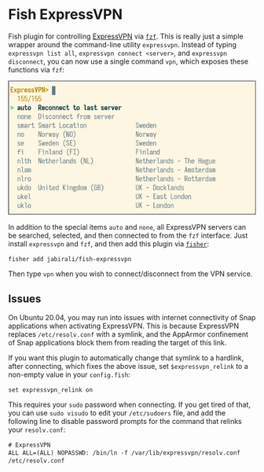 # Fish ExpressVPN

Fish plugin for controlling [ExpressVPN][1] via [`fzf`][2]. This is really just
a simple wrapper around the command-line utility `expressvpn`. Instead of typing 
`expressvpn list all`, `expressvpn connect <server>`, and `expressvpn disconnect`,
you can now use a single command `vpn`, which exposes these functions via `fzf`:

![screenshot](screenshot.png)

In addition to the special items `auto` and `none`, all ExpressVPN servers 
can be searched, selected, and then connected to from the `fzf` interface.
Just install `expressvpn` and `fzf`, and then add this plugin via [`fisher`][3]:

    fisher add jabirali/fish-expressvpn

Then type `vpn` when you wish to connect/disconnect from the VPN service.

## Issues

On Ubuntu 20.04, you may run into issues with internet connectivity of
Snap applications when activating ExpressVPN. This is because ExpressVPN
replaces `/etc/resolv.conf` with a symlink, and the AppArmor confinement
of Snap applications block them from reading the target of this link. 

If you want this plugin to automatically change that symlink to a 
hardlink, after connecting, which fixes the above issue, set
`$expressvpn_relink` to a non-empty value in your `config.fish`:

    set expressvpn_relink on

This requires your `sudo` password when connecting. If you get tired
of that, you can use `sudo visudo` to edit your `/etc/sudoers` file,
and add the following line to disable password prompts for the
command that relinks your `resolv.conf`:

    # ExpressVPN
    ALL ALL=(ALL) NOPASSWD: /bin/ln -f /var/lib/expressvpn/resolv.conf /etc/resolv.conf

[1]: https://www.expressvpn.com/
[2]: https://github.com/junegunn/fzf
[3]: https://github.com/jorgebucaran/fisher
